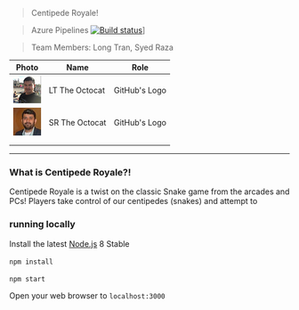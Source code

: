 
> Centipede Royale!

> Azure Pipelines [![Build status](https://dev.azure.com/lontran/lontran/_build?definitionId=1&branchName=master)](https://dev.azure.com/lontran/lontran/_build?definitionId=1&branchName=master)]

> Team Members: Long Tran, Syed Raza 


| Photo              | Name             | Role          |
|--------------------|------------------|---------------|
| ![Long Tran](https://github.com/centipede-royale/CentipedeRoyale/blob/master/images/LongTran.png) | LT The Octocat | GitHub's Logo |
| ![Syed Raza](https://github.com/centipede-royale/CentipedeRoyale/blob/master/images/SyedRaza.jpg) | SR The Octocat | GitHub's Logo |
|                    |                  |               |
|                    |                  |               |

----

### What is Centipede Royale?!

Centipede Royale is a twist on the classic Snake game from the arcades and PCs!  Players take control of our centipedes (snakes) and attempt to 



### running locally

Install the latest [Node.js](http://nodejs.org) 8 Stable

`npm install`

`npm start`

Open your web browser to `localhost:3000`
